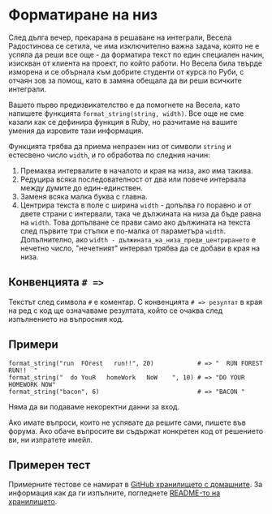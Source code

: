 # Форматиране на низ

След дълга вечер, прекарана в решаване на интеграли, Весела Радостинова се сетила, че има изключително важна задача, която не е успяла да реши все още - да форматира текст по един специален начин, изискван от клиента на проект, по който работи. Но Весела била твърде изморена и се обърнала към добрите студенти от курса по Руби, с отчаян зов за помощ, като в замяна обещала да ви реши всичките интеграли.

Вашето първо предизвикателство е да помогнете на Весела, като напишете функцията `format_string(string, width)`. Все още не сме казали как се дефинира функция в Ruby, но разчитаме на вашите умения да изровите тази информация.

Функцията трябва да приема непразен низ от символи `string` и естесвено число `width`, и го обработва по следния начин:

1. Премахва интервалите в началото и края на низа, ако има такива.
2. Редуцира всяка последователност от два или повече интервала между думите до един-единствен.
3. Заменя всяка малка буква с главна.
4. Центрира текста в поле с ширина `width` - допълва го поравно и от двете страни с интервали, така че дължината на низа да бъде равна на `width`. Това допълване се прави само ако дължината на текста след първите три стъпки е по-малка от параметъра `width`. Допълнително, ако `width - дължината_на_низа_преди_центрирането` е нечетно число, "нечетният" интервал трябва да се добави в края на низа.

## Конвенцията `# =>`

Текстът след символа `#` е коментар. С конвенцията `# => резултат` в края на ред с код ще означаваме резултата, който се очаква след изпълнението на въпросния код.

## Примери

    format_string("run  FOrest   run!!", 20)            # => "  RUN FOREST RUN!!  "
    format_string("  do YouR   homeWork   NoW    ", 10) # => "DO YOUR HOMEWORK NOW"
    format_string("bacon", 6)                           # => "BACON "

Няма да ви подаваме некоректни данни за вход.

Ако имате въпроси, които не успявате да решите сами, пишете във форума. Ако обаче въпросите ви съдържат конкретен код от решението ви, ни изпратете имейл.

## Примерен тест

Примерните тестове се намират в [GitHub хранилището с домашните](https://github.com/fmi/ruby-homework/blob/master/challenges/01/sample_spec.rb). За информация как да ги изпълните, погледнете [README-то на хранилището](https://github.com/fmi/ruby-homework#readme).
